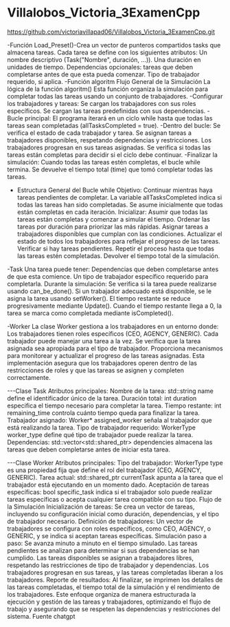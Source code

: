 # Villalobos_Victoria_3ExamenCpp
https://github.com/victoriavillapad06/Villalobos_Victoria_3ExamenCpp.git

-Función Load_Preset()-Crea un vector de punteros compartidos tasks que almacena tareas.
Cada tarea se define con los siguientes atributos:
Un nombre descriptivo (Task("Nombre", duración, ...)).
Una duración en unidades de tiempo.
Dependencias opcionales: tareas que deben completarse antes de que esta pueda comenzar.
Tipo de trabajador requerido, si aplica.
-Función algoritm
Flujo General de la Simulación
La lógica de la función algoritm() Esta función organiza la simulación para completar todas las tareas usando un conjunto de trabajadores.
-Configurar los trabajadores y tareas:
Se cargan los trabajadores con sus roles específicos.
Se cargan las tareas predefinidas con sus dependencias.
-Bucle principal:
El programa iterará en un ciclo while hasta que todas las tareas sean completadas (allTasksCompleted = true).
-Dentro del bucle:
Se verifica el estado de cada trabajador y tarea.
Se asignan tareas a trabajadores disponibles, respetando dependencias y restricciones.
Los trabajadores progresan en sus tareas asignadas.
Se verifica si todas las tareas están completas para decidir si el ciclo debe continuar.
-Finalizar la simulación:
Cuando todas las tareas estén completas, el bucle while termina.
Se devuelve el tiempo total (time) que tomó completar todas las tareas.
- Estructura General del Bucle while
  Objetivo: Continuar mientras haya tareas pendientes de completar.
La variable allTasksCompleted indica si todas las tareas han sido completadas. Se asume inicialmente que todas están completas en cada iteración.
Inicializar: Asumir que todas las tareas están completas y comenzar a simular el tiempo.
Ordenar las tareas por duración para priorizar las más rápidas.
Asignar tareas a trabajadores disponibles que cumplan con las condiciones.
Actualizar el estado de todos los trabajadores para reflejar el progreso de las tareas.
Verificar si hay tareas pendientes.
Repetir el proceso hasta que todas las tareas estén completadas.
Devolver el tiempo total de la simulación.


-Task
Una tarea puede tener:
Dependencias que deben completarse antes de que esta comience.
Un tipo de trabajador específico requerido para completarla.
Durante la simulación:
Se verifica si la tarea puede realizarse usando can_be_done().
Si un trabajador adecuado está disponible, se le asigna la tarea usando setWorker().
El tiempo restante se reduce progresivamente mediante Update().
Cuando el tiempo restante llega a 0, la tarea se marca como completada mediante isCompleted().


-Worker
La clase Worker gestiona a los trabajadores en un entorno donde:
Los trabajadores tienen roles específicos (CEO, AGENCY, GENERIC).
Cada trabajador puede manejar una tarea a la vez.
Se verifica que la tarea asignada sea apropiada para el tipo de trabajador.
Proporciona mecanismos para monitorear y actualizar el progreso de las tareas asignadas.
Esta implementación asegura que los trabajadores operen dentro de las restricciones de roles y que las tareas se asignen y completen correctamente.


---Clase Task
Atributos principales:
Nombre de la tarea: std::string name define el identificador único de la tarea.
Duración total: int duration especifica el tiempo necesario para completar la tarea.
Tiempo restante: int remaining_time controla cuánto tiempo queda para finalizar la tarea.
Trabajador asignado: Worker* assigned_worker señala al trabajador que está realizando la tarea.
Tipo de trabajador requerido: WorkerType worker_type define qué tipo de trabajador puede realizar la tarea.
Dependencias: std::vector<std::shared_ptr<Task>> dependencies almacena las tareas que deben completarse antes de iniciar esta tarea.


---Clase Worker
Atributos principales:
Tipo del trabajador: WorkerType type es una propiedad fija que define el rol del trabajador (CEO, AGENCY, GENERIC).
Tarea actual: std::shared_ptr<Task> currentTask apunta a la tarea que el trabajador está ejecutando en un momento dado.
Aceptación de tareas específicas: bool specific_task indica si el trabajador solo puede realizar tareas específicas o acepta cualquier tarea compatible con su tipo.
Flujo de la Simulación
Inicialización de tareas:
Se crea un vector de tareas, incluyendo su configuración inicial como duración, dependencias, y el tipo de trabajador necesario.
Definición de trabajadores:
Un vector de trabajadores se configura con roles específicos, como CEO, AGENCY, o GENERIC, y se indica si aceptan tareas específicas.
Simulación paso a paso:
Se avanza minuto a minuto en el tiempo simulado.
Las tareas pendientes se analizan para determinar si sus dependencias se han cumplido.
Las tareas disponibles se asignan a trabajadores libres, respetando las restricciones de tipo de trabajador y dependencias.
Los trabajadores progresan en sus tareas, y las tareas completadas liberan a los trabajadores.
Reporte de resultados:
Al finalizar, se imprimen los detalles de las tareas completadas, el tiempo total de la simulación y el rendimiento de los trabajadores.
Este enfoque organiza de manera estructurada la ejecución y gestión de las tareas y trabajadores, optimizando el flujo de trabajo y asegurando que se respeten las dependencias y restricciones del sistema.
Fuente chatgpt







